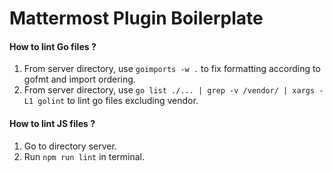 # Mattermost Plugin Boilerplate

#### How to lint Go files ?

1. From server directory, use `goimports -w .` to fix formatting according to gofmt and import ordering.
2. From server directory, use `go list ./... | grep -v /vendor/ | xargs -L1 golint` to lint go files excluding vendor.

#### How to lint JS files ?
1. Go to directory server.
2. Run `npm run lint` in terminal.
